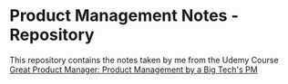 # Product Management Notes - Repository
This repository contains the notes taken by me from the Udemy Course [Great Product Manager: Product Management by a Big Tech's PM](https://www.udemy.com/course/become-a-product-manager/)